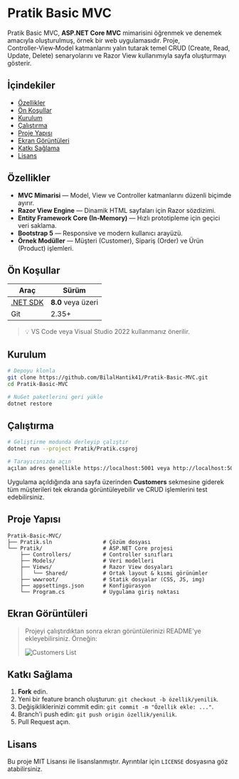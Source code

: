 # Pratik Basic MVC

Pratik Basic MVC, **ASP.NET Core MVC** mimarisini öğrenmek ve denemek amacıyla oluşturulmuş, örnek bir web uygulamasıdır. Proje, Controller‑View‑Model katmanlarını yalın tutarak temel CRUD (Create, Read, Update, Delete) senaryolarını ve Razor View kullanımıyla sayfa oluşturmayı gösterir.

## İçindekiler

* [Özellikler](#özellikler)
* [Ön Koşullar](#ön-koşullar)
* [Kurulum](#kurulum)
* [Çalıştırma](#çalıştırma)
* [Proje Yapısı](#proje-yapısı)
* [Ekran Görüntüleri](#ekran-görüntüleri)
* [Katkı Sağlama](#katkı-sağlama)
* [Lisans](#lisans)

## Özellikler

* **MVC Mimarisi** — Model, View ve Controller katmanlarını düzenli biçimde ayırır.
* **Razor View Engine** — Dinamik HTML sayfaları için Razor sözdizimi.
* **Entity Framework Core (In‑Memory)** — Hızlı prototipleme için geçici veri saklama.
* **Bootstrap 5** — Responsive ve modern kullanıcı arayüzü.
* **Örnek Modüller** — Müşteri (Customer), Sipariş (Order) ve Ürün (Product) işlemleri.

## Ön Koşullar

| Araç                                              | Sürüm              |
| ------------------------------------------------- | ------------------ |
| [.NET SDK](https://dotnet.microsoft.com/download) | **8.0** veya üzeri |
| Git                                               | 2.35+              |

> 💡  VS Code veya Visual Studio 2022 kullanmanız önerilir.

## Kurulum

```bash
# Depoyu klonla
git clone https://github.com/BilalHantik41/Pratik-Basic-MVC.git
cd Pratik-Basic-MVC

# NuGet paketlerini geri yükle
dotnet restore
```

## Çalıştırma

```bash
# Geliştirme modunda derleyip çalıştır
dotnet run --project Pratik/Pratik.csproj

# Tarayıcınızda açın
açılan adres genellikle https://localhost:5001 veya http://localhost:5000 olacaktır.
```

Uygulama açıldığında ana sayfa üzerinden **Customers** sekmesine giderek tüm müşterileri tek ekranda görüntüleyebilir ve CRUD işlemlerini test edebilirsiniz.

## Proje Yapısı

```
Pratik-Basic-MVC/
├── Pratik.sln                # Çözüm dosyası
└── Pratik/                   # ASP.NET Core projesi
    ├── Controllers/          # Controller sınıfları
    ├── Models/               # Veri modelleri
    ├── Views/                # Razor View dosyaları
    │   └── Shared/           # Ortak layout & kısmi görünümler
    ├── wwwroot/              # Statik dosyalar (CSS, JS, img)
    ├── appsettings.json      # Konfigürasyon
    └── Program.cs            # Uygulama giriş noktası
```

## Ekran Görüntüleri

> Projeyi çalıştırdıktan sonra ekran görüntülerinizi README'ye ekleyebilirsiniz. Örneğin:
>
> ![Customers List](docs/screenshots/customers-list.png)

## Katkı Sağlama

1. **Fork** edin.
2. Yeni bir feature branch oluşturun: `git checkout -b özellik/yenilik`.
3. Değişikliklerinizi commit edin: `git commit -m "Özellik ekle: ..."`.
4. Branch'i push edin: `git push origin özellik/yenilik`.
5. Pull Request açın.

## Lisans

Bu proje MIT Lisansı ile lisanslanmıştır. Ayrıntılar için `LICENSE` dosyasına göz atabilirsiniz.
